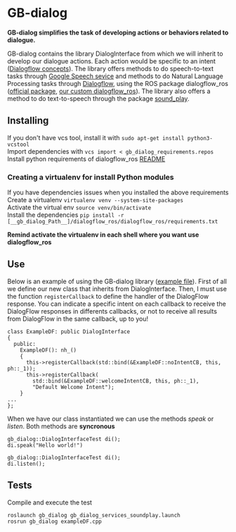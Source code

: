 # GB-dialog
**GB-dialog simplifies the task of developing actions or behaviors related to dialogue.**

GB-dialog contains the library DialogInterface from which we will inherit to develop our dialogue actions. Each action would be specific to an intent ([Dialogflow concepts](https://dialogflow.com/docs)). The library offers methods to do speech-to-text tasks through [Google Speech sevice](https://cloud.google.com/speech-to-text/) and methods to do Natural Language Processing tasks through [Dialogflow](https://dialogflow.com/), using the ROS package dialogflow_ros ([official package](https://wiki.ros.org/dialogflow_ros),  [our custom dialogflow_ros](https://github.com/jginesclavero/dialogflow_ros)). The library also offers a method to do text-to-speech through the package [sound_play](https://wiki.ros.org/sound_play).

## Installing
If you don't have vcs tool, install it with ```sudo apt-get install python3-vcstool ```  
Import dependencies with ``` vcs import < gb_dialog_requirements.repos ```  
Install python requirements of dialogflow_ros [README](https://github.com/jginesclavero/dialogflow_ros/tree/master/dialogflow_ros)  

### Creating a virtualenv for install Python modules
If you have dependencies issues when you installed the above requirements  
Create a virtualenv ```virtualenv venv --system-site-packages```  
Activate the virtual env ``` source venv/bin/activate ```  
Install the dependencies ``` pip install -r [__gb_dialog_Path__]/dialogflow_ros/dialogflow_ros/requirements.txt ```  

**Remind activate the virtualenv in each shell where you want use dialogflow_ros**

## Use

Below is an example of using the GB-dialog library ([example file](https://github.com/IntelligentRoboticsLabs/gb_dialog/blob/no-bica-dev/gb_dialog/src/example/exampleDF.cpp)).
First of all we define our new class that inherits from DialogInterface.
Then, I must use the function ```registerCallback``` to define the handler of the DialogFlow response. You can indicate a specific intent on each callback to receive the DialogFlow responses in differents callbacks, or not to receive all results from DialogFlow in the same callback, up to you!

```
class ExampleDF: public DialogInterface
{
  public:
    ExampleDF(): nh_()
    {
      this->registerCallback(std::bind(&ExampleDF::noIntentCB, this, ph::_1));
      this->registerCallback(
        std::bind(&ExampleDF::welcomeIntentCB, this, ph::_1),
        "Default Welcome Intent");
    }
...
};

```
When we have our class instantiated we can use the methods *speak* or *listen*. Both methods are **syncronous**

```
gb_dialog::DialogInterfaceTest di();
di.speak("Hello world!")
```
```
gb_dialog::DialogInterfaceTest di();
di.listen();
```

## Tests
Compile and execute the test

```
roslaunch gb_dialog gb_dialog_services_soundplay.launch
rosrun gb_dialog exampleDF.cpp
```
